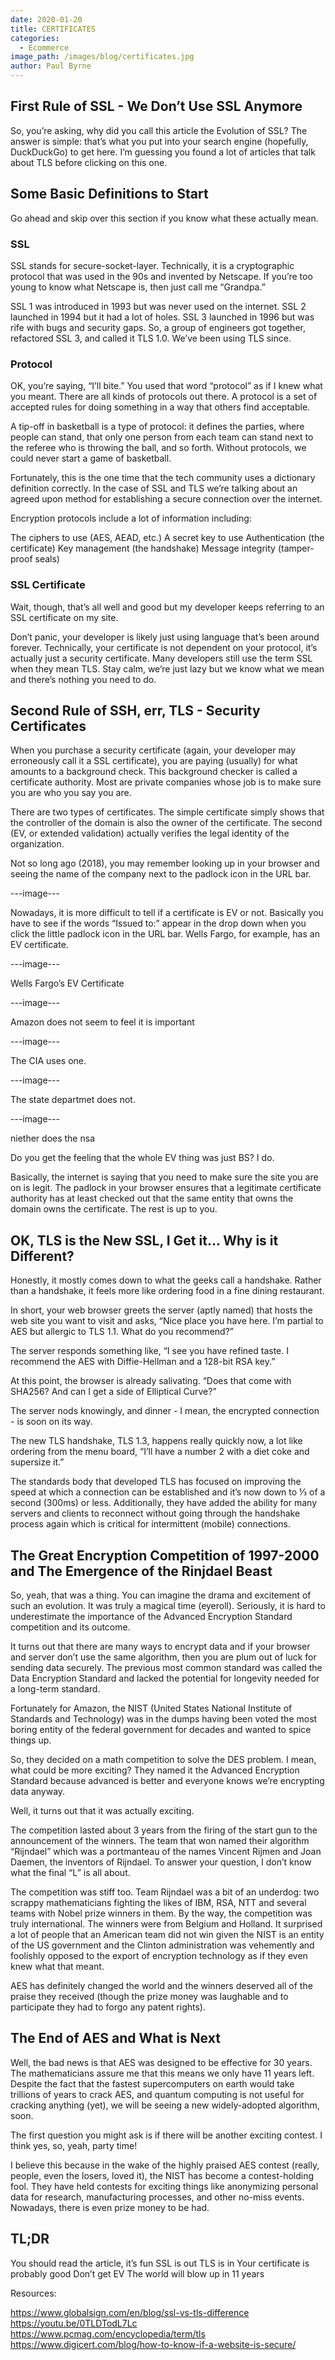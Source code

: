 ```yaml
---
date: 2020-01-20
title: CERTIFICATES
categories:
  - Ecommerce
image_path: /images/blog/certificates.jpg
author: Paul Byrne
---
```


## First Rule of SSL - We Don’t Use SSL Anymore

So, you’re asking, why did you call this article the Evolution of SSL? The answer is simple: that’s what you put into your search engine (hopefully, DuckDuckGo) to get here. I’m guessing you found a lot of articles that talk about TLS before clicking on this one.

## Some Basic Definitions to Start

Go ahead and skip over this section if you know what these actually mean.

### SSL

SSL stands for secure-socket-layer. Technically, it is a cryptographic protocol that was used in the 90s and invented by Netscape. If you’re too young to know what Netscape is, then just call me “Grandpa.”

SSL 1 was introduced in 1993 but was never used on the internet. SSL 2 launched in 1994 but it had a lot of holes. SSL 3 launched in 1996 but was rife with bugs and security gaps. So, a group of engineers got together, refactored SSL 3, and called it TLS 1.0. We’ve been using TLS since.

### Protocol
OK, you’re saying, “I’ll bite.” You used that word “protocol” as if I knew what you meant. There are all kinds of protocols out there. A protocol is a set of accepted rules for doing something in a way that others find acceptable.

A tip-off in basketball is a type of protocol: it defines the parties, where people can stand, that only one person from each team can stand next to the referee who is throwing the ball, and so forth. Without protocols, we could never start a game of basketball.

Fortunately, this is the one time that the tech community uses a dictionary definition correctly. In the case of SSL and TLS we’re talking about an agreed upon method for establishing a secure connection over the internet.

Encryption protocols include a lot of information including:

The ciphers to use (AES, AEAD, etc.)
A secret key to use
Authentication (the certificate)
Key management (the handshake)
Message integrity (tamper-proof seals)
### SSL Certificate
Wait, though, that’s all well and good but my developer keeps referring to an SSL certificate on my site.

Don’t panic, your developer is likely just using language that’s been around forever. Technically, your certificate is not dependent on your protocol, it’s actually just a security certificate. Many developers still use the term SSL when they mean TLS. Stay calm, we’re just lazy but we know what we mean and there’s nothing you need to do.

## Second Rule of SSH, err, TLS - Security Certificates
When you purchase a security certificate (again, your developer may erroneously call it a SSL certificate), you are paying (usually) for what amounts to a background check. This background checker is called a certificate authority. Most are private companies whose job is to make sure you are who you say you are.

There are two types of certificates. The simple certificate simply shows that the controller of the domain is also the owner of the certificate. The second (EV, or extended validation) actually verifies the legal identity of the organization.

Not so long ago (2018), you may remember looking up in your browser and seeing the name of the company next to the padlock icon in the URL bar.

---image---

Nowadays, it is more difficult to tell if a certificate is EV or not. Basically you have to see if the words “Issued to:” appear in the drop down when you click the little padlock icon in the URL bar. Wells Fargo, for example, has an EV certificate.

---image---

Wells Fargo’s EV Certificate

---image---

Amazon does not seem to feel it is important


---image---

The CIA uses one.

---image---

The state departmet does not.

---image---

niether does the nsa

Do you get the feeling that the whole EV thing was just BS? I do.

Basically, the internet is saying that you need to make sure the site you are on is legit. The padlock in your browser ensures that a legitimate certificate authority has at least checked out that the same entity that owns the domain owns the certificate. The rest is up to you.

## OK, TLS is the New SSL, I Get it… Why is it Different?
Honestly, it mostly comes down to what the geeks call a handshake. Rather than a handshake, it feels more like ordering food in a fine dining restaurant.

In short, your web browser greets the server (aptly named) that hosts the web site you want to visit and asks, “Nice place you have here. I’m partial to AES but allergic to TLS 1.1. What do you recommend?”

The server responds something like, “I see you have refined taste. I recommend the AES with Diffie-Hellman and a 128-bit RSA key.”

At this point, the browser is already salivating. “Does that come with SHA256? And can I get a side of Elliptical Curve?”

The server nods knowingly, and dinner - I mean, the encrypted connection - is soon on its way.

The new TLS handshake, TLS 1.3, happens really quickly now, a lot like ordering from the menu board, “I’ll have a number 2 with a diet coke and supersize it.”

The standards body that developed TLS has focused on improving the speed at which a connection can be established and it’s now down to ⅓ of a second (300ms) or less. Additionally, they have added the ability for many servers and clients to reconnect without going through the handshake process again which is critical for intermittent (mobile) connections.

## The Great Encryption Competition of 1997-2000 and The Emergence of the Rinjdael Beast
So, yeah, that was a thing. You can imagine the drama and excitement of such an evolution. It was truly a magical time (eyeroll). Seriously, it is hard to underestimate the importance of the Advanced Encryption Standard competition and its outcome.

It turns out that there are many ways to encrypt data and if your browser and server don’t use the same algorithm, then you are plum out of luck for sending data securely. The previous most common standard was called the Data Encryption Standard and lacked the potential for longevity needed for a long-term standard.

Fortunately for Amazon, the NIST (United States National Institute of Standards and Technology) was in the dumps having been voted the most boring entity of the federal government for decades and wanted to spice things up.

So, they decided on a math competition to solve the DES problem. I mean, what could be more exciting? They named it the Advanced Encryption Standard because advanced is better and everyone knows we’re encrypting data anyway.

Well, it turns out that it was actually exciting.

The competition lasted about 3 years from the firing of the start gun to the announcement of the winners. The team that won named their algorithm “Rijndael” which was a portmanteau of the names Vincent Rijmen and Joan Daemen, the inventors of Rijndael. To answer your question, I don’t know what the final “L” is all about.

The competition was stiff too. Team Rijndael was a bit of an underdog: two scrappy mathematicians fighting the likes of IBM, RSA, NTT and several teams with Nobel prize winners in them. By the way, the competition was truly international. The winners were from Belgium and Holland. It surprised a lot of people that an American team did not win given the NIST is an entity of the US government and the Clinton administration was vehemently and foolishly opposed to the export of encryption technology as if they even knew what that meant.

AES has definitely changed the world and the winners deserved all of the praise they received (though the prize money was laughable and to participate they had to forgo any patent rights).

## The End of AES and What is Next
Well, the bad news is that AES was designed to be effective for 30 years. The mathematicians assure me that this means we only have 11 years left. Despite the fact that the fastest supercomputers on earth would take trillions of years to crack AES, and quantum computing is not useful for cracking anything (yet), we will be seeing a new widely-adopted algorithm, soon.

The first question you might ask is if there will be another exciting contest. I think yes, so, yeah, party time!

I believe this because in the wake of the highly praised AES contest (really, people, even the losers, loved it), the NIST has become a contest-holding fool. They have held contests for exciting things like anonymizing personal data for research, manufacturing processes, and other no-miss events. Nowadays, there is even prize money to be had.

## TL;DR
You should read the article, it’s fun
SSL is out
TLS is in
Your certificate is probably good
Don’t get EV
The world will blow up in 11 years
 
 
 

Resources:

https://www.globalsign.com/en/blog/ssl-vs-tls-difference
https://youtu.be/0TLDTodL7Lc
https://www.pcmag.com/encyclopedia/term/tls
https://www.digicert.com/blog/how-to-know-if-a-website-is-secure/

